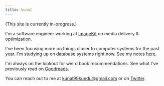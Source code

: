 ```yaml
---
title: kunal
---
```


(This site is currently in-progress.)

I'm a software engineer working at [ImageKit](https://imagekit.io/) on media delivery & optimization.

I've been focusing more on things closer to computer systems for the past year.
I'm studying up on database systems right now. See my notes [here](./notes/).

I'm always on the lookout for weird book recommendations.
See what I've previously read on [Goodreads](https://www.goodreads.com/review/list/96202479?order=d&ref=nav_mybooks&sort=date_read).

You can reach out to me at kunal99kundu@gmail.com or on [Twitter](https://twitter.com/machines_fail).
